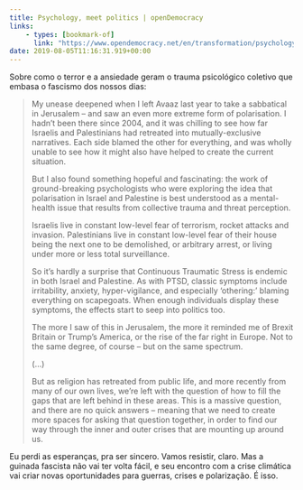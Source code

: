 ```yaml
---
title: Psychology, meet politics | openDemocracy
links:
    - types: [bookmark-of]
      link: "https://www.opendemocracy.net/en/transformation/psychology-meet-politics/"
date: 2019-08-05T11:16:31.919+00:00
---
```


Sobre como o terror e a ansiedade geram o trauma psicológico coletivo que embasa o fascismo dos nossos dias:

> My unease deepened when I left Avaaz last year to take a sabbatical in Jerusalem – and saw an even more extreme form of polarisation. I hadn’t been there since 2004, and it was chilling to see how far Israelis and Palestinians had retreated into mutually-exclusive narratives. Each side blamed the other for everything, and was wholly unable to see how it might also have helped to create the current situation.
>
> But I also found something hopeful and fascinating: the work of ground-breaking psychologists who were exploring the idea that polarisation in Israel and Palestine is best understood as a mental-health issue that results from collective trauma and threat perception.
>
> Israelis live in constant low-level fear of terrorism, rocket attacks and invasion. Palestinians live in constant low-level fear of their house being the next one to be demolished, or arbitrary arrest, or living under more or less total surveillance.
>
> So it’s hardly a surprise that Continuous Traumatic Stress is endemic in both Israel and Palestine. As with PTSD, classic symptoms include irritability, anxiety, hyper-vigilance, and especially ‘othering:’ blaming everything on scapegoats. When enough individuals display these symptoms, the effects start to seep into politics too.
>
> The more I saw of this in Jerusalem, the more it reminded me of Brexit Britain or Trump’s America, or the rise of the far right in Europe. Not to the same degree, of course – but on the same spectrum.
>
> (...)
>
> But as religion has retreated from public life, and more recently from many of our own lives, we’re left with the question of how to fill the gaps that are left behind in these areas. This is a massive question, and there are no quick answers – meaning that we need to create more spaces for asking that question together, in order to find our way through the inner and outer crises that are mounting up around us.

Eu perdi as esperanças, pra ser sincero. Vamos resistir, claro. Mas a guinada fascista não vai ter volta fácil, e seu encontro com a crise climática vai criar novas oportunidades para guerras, crises e polarização. É isso.
